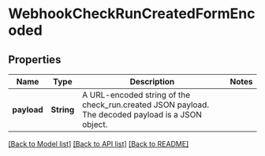# WebhookCheckRunCreatedFormEncoded

## Properties

Name | Type | Description | Notes
------------ | ------------- | ------------- | -------------
**payload** | **String** | A URL-encoded string of the check_run.created JSON payload. The decoded payload is a JSON object. | 

[[Back to Model list]](../README.md#documentation-for-models) [[Back to API list]](../README.md#documentation-for-api-endpoints) [[Back to README]](../README.md)


